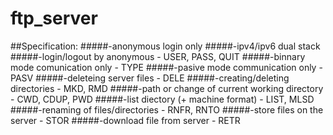 # ftp_server
##Specification:
#####-anonymous login only
#####-ipv4/ipv6 dual stack
#####-login/logout by anonymous - USER, PASS, QUIT
#####-binnary mode comunication only - TYPE
#####-pasive mode communication only - PASV
#####-deleteing server files - DELE
#####-creating/deleting directories - MKD, RMD
#####-path or change of current working directory - CWD, CDUP, PWD
#####-list diectory (+ machine format) - LIST, MLSD
#####-renaming of files/directories - RNFR, RNTO
#####-store files on the server - STOR
#####-download file from server - RETR

